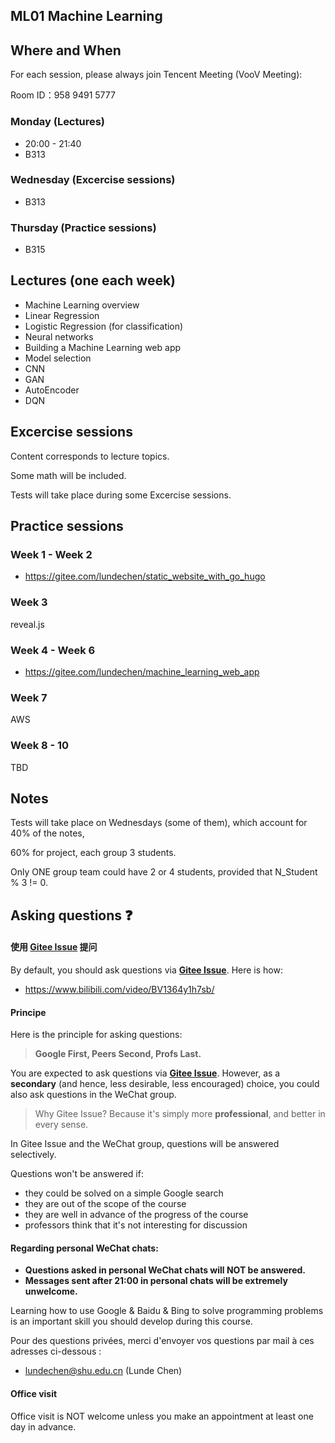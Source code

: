 
## ML01 Machine Learning

## Where and When

For each session, please always join Tencent Meeting (VooV Meeting):

Room ID：958 9491 5777

### Monday (Lectures)

- 20:00 - 21:40
- B313

### Wednesday (Excercise sessions)
- B313



### Thursday (Practice sessions)

- B315

## Lectures (one each week)

- Machine Learning overview
- Linear Regression
- Logistic Regression (for classification)
- Neural networks
- Building a Machine Learning web app
- Model selection
- CNN
- GAN
- AutoEncoder
- DQN

## Excercise sessions

Content corresponds to lecture topics.

Some math will be included.

Tests will take place during some Excercise sessions.

## Practice sessions

### Week 1 - Week 2

- https://gitee.com/lundechen/static_website_with_go_hugo

### Week 3 

reveal.js

### Week 4 - Week 6

- https://gitee.com/lundechen/machine_learning_web_app

### Week 7

AWS 

### Week 8 - 10

TBD

## Notes

Tests will take place on Wednesdays (some of them), which account for 40% of the notes,

60% for project, each group 3 students.

Only ONE group team could have 2 or 4 students, provided that N_Student % 3 != 0.

## Asking questions :question:

#### 使用 **[Gitee Issue](https://gitee.com/lundechen/cpp/issues)** 提问
By default, you should ask questions via **[Gitee Issue](https://gitee.com/lundechen/cpp/issues)**. Here is how:
- https://www.bilibili.com/video/BV1364y1h7sb/

#### Principe
Here is the principle for asking questions:

>  **Google First, Peers Second, Profs Last.**

You are expected to ask questions via **[Gitee Issue](https://gitee.com/lundechen/cpp/issues)**. However, as a **secondary**  (and hence, less desirable, less encouraged) choice, 
you could also 
ask questions in the WeChat group.

> Why Gitee Issue? Because it's simply more **professional**, and better in every sense.

In Gitee Issue and the WeChat group, questions will be answered selectively. 

Questions won't be answered if:
- they could be solved on a simple Google search
- they are out of the scope of the course
- they are well in advance of the progress of the course
- professors think that it's not interesting for discussion

#### Regarding personal WeChat chats:
- **Questions asked in personal WeChat chats will NOT be answered.**
- **Messages sent after 21:00 in personal chats will be extremely unwelcome.**

Learning how to use Google & Baidu & Bing to solve programming problems is an important skill you should develop during this course.

Pour des questions privées, merci d'envoyer vos questions par mail à ces adresses ci-dessous :
- lundechen@shu.edu.cn (Lunde Chen)

#### Office visit

Office visit is NOT welcome unless you make an appointment at least one day in advance.




